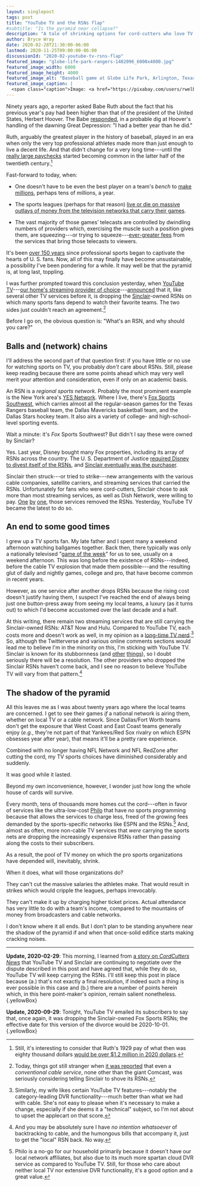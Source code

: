 ```yaml
---
layout: singlepost
tags: post
title: "YouTube TV and the RSNs flap"
#subtitle: "Is the pyramid near collapse?"
description: "A tale of shrinking options for cord-cutters who love TV sports."
author: Bryce Wray
date: 2020-02-28T21:30:00-06:00
lastmod: 2020-11-25T09:00:00-06:00
discussionId: "2020-02-youtube-tv-rsns-flap"
featured_image: "globe-life-park-rangers-1402096_6000x4000.jpg"
featured_image_width: 6000
featured_image_height: 4000
featured_image_alt: "Baseball game at Globe Life Park, Arlington, Texas"
featured_image_caption: |
  <span class="caption">Image: <a href="https://pixabay.com/users/rwelborn-2596238/?utm_source=link-attribution&amp;utm_medium=referral&amp;utm_campaign=image&amp;utm_content=1402096">rwelborn</a>; <a href="https://pixabay.com/?utm_source=link-attribution&amp;utm_medium=referral&amp;utm_campaign=image&amp;utm_content=1402096">Pixabay</a></span>
---
```


Ninety years ago, a reporter asked Babe Ruth about the fact that his previous year's pay had been higher than that of the president of the United States, Herbert Hoover. The Babe [responded](https://quoteinvestigator.com/2014/12/28/better-year/), in a probable dig at Hoover's handling of the dawning Great Depression: "I had a better year than he did."

Ruth, arguably the greatest player in the history of baseball, played in an era when only the very top professional athletes made more than just enough to live a decent life. And that didn't change for a very long time---until the [really large paychecks](https://www.firmex.com/resources/uncategorized/when-did-athletes-start-getting-rich/) started becoming common in the latter half of the twentieth century.[^Ruth]

[^Ruth]: Still, it's interesting to consider that Ruth's 1929 pay of what then was eighty thousand dollars [would be over $1.2 million in 2020 dollars](https://www.in2013dollars.com/us/inflation/1929?amount=80000).

Fast-forward to today, when:

- One doesn't have to be even the best player on a team's *bench* to [make millions](https://ftw.usatoday.com/2016/07/27-mediocre-athletes-who-have-made-an-absurd-amount-of-money), perhaps tens of millions, a year.

- The sports leagues (perhaps for that reason) [live or die on massive outlays of money from the television networks that carry their games](https://globalsportmatters.com/business/2019/03/07/tv-is-biggest-driver-in-global-sport-league-revenue/).

- The vast majority of those games’ telecasts are controlled by dwindling numbers of providers which, exercising the muscle such a position gives them, are squeezing---or trying to squeeze---[ever-greater fees](https://www.latimes.com/business/hollywood/la-fi-ct-sports-channels-20161128-story.html) from the services that bring those telecasts to viewers.

It's been [over 150 years](https://ohiohistorycentral.org/w/Cincinnati_Reds) since professional sports began to captivate the hearts of U. S. fans. Now, all of this may finally have become unsustainable, a possibility I've been pondering for a while. It may well be that the pyramid is, at long last, toppling.

I was further prompted toward this conclusion yesterday, when [YouTube TV](https://tv.youtube.com)---[our home's streaming provider of choice](/posts/2020/01/streamers-party)---[announced](https://www.cordcuttersnews.com/youtube-tv-is-losing-sinclair-owned-fox-sports-networks/) that it, like several other TV services before it, is dropping the [Sinclair](https://en.wikipedia.org/wiki/Sinclair_Broadcast_Group)-owned RSNs on which many sports fans depend to watch their favorite teams. The two sides just couldn't reach an agreement.[^Comcast]

[^Comcast]: Today, things got still stranger when [it was reported](https://www.cordcuttersnews.com/comcast-may-lose-fox-rsns-later-this-year/) that even a *conventional cable service*, none other than the giant Comcast, was seriously considering telling Sinclair to shove its RSNs.

Before I go on, the obvious question is: "What's an RSN, and why should you care?"

## Balls and (network) chains

I'll address the second part of that question first: if you have little or no use for watching sports on TV, you probably *don't* care about RSNs. Still, please keep reading because there are some points ahead which may very well merit your attention and consideration, even if only on an academic basis.

An RSN is a *regional sports network*. Probably the most prominent example is the New York area's [YES Network](http://web.yesnetwork.com/). Where I live, there's [Fox Sports Southwest](https://www.foxsports.com/southwest), which carries almost all the regular-season games for the Texas Rangers baseball team, the Dallas Mavericks basketball team, and the Dallas Stars hockey team. It also airs a variety of college- and high-school-level sporting events.

Wait a minute: it's *Fox* Sports Southwest? But didn't I say these were owned by Sinclair?

Yes. Last year, Disney bought many Fox properties, including its array of RSNs across the country. The U. S. Department of Justice [required Disney to divest itself of the RSNs](https://www.justice.gov/opa/pr/walt-disney-company-required-divest-twenty-two-regional-sports-networks-order-complete), and [Sinclair eventually was the purchaser](https://variety.com/2019/tv/news/sinclair-closes-purchase-fox-regional-sports-networks-disney-1203312211/).

Sinclair then struck---or tried to strike---new arrangements with the various cable companies, satellite carriers, and streaming services that carried the RSNs. Unfortunately for fans who were cord-cutters, Sinclair chose to ask more than most streaming services, as well as Dish Network, were willing to pay. [One](https://www.sportspromedia.com/news/sinclair-fox-rsns-fubotv-nba-mlb-nhl) [by](https://www.cordcuttersnews.com/sling-tv-dish-will-reportedly-lose-fox-regional-sports-networks-tonight/) [one](https://www.fiercevideo.com/video/deeper-dive-how-dish-sinclair-rsn-battle-played-out-week), those services removed the RSNs. Yesterday, YouTube TV became the latest to do so.

## An end to some good times

I grew up a TV sports fan. My late father and I spent many a weekend afternoon watching ballgames together. Back then, there typically was only a nationally televised "[game of the week](https://en.wikipedia.org/wiki/Major_League_Baseball_Game_of_the_Week)" for us to see, usually on a weekend afternoon. This was long before the existence of RSNs---indeed, before the cable TV explosion that made them possible---and the resulting glut of daily and nightly games, college and pro, that have become common in recent years.

However, as one service after another drops RSNs because the rising cost doesn't justify having them, I suspect I've reached the end of always being just one button-press away from seeing my local teams, a luxury (as it turns out) to which I'd become accustomed over the last decade and a half.

At this writing, there remain two streaming services that are still carrying the Sinclair-owned RSNs: AT&amp;T Now and Hulu. Compared to YouTube TV, each costs more and doesn't work as well, in my opinion as a [long-time TV nerd](/posts/2020/01/streamers-party/).[^Features] So, although the Twitterverse and various online comments sections would lead me to believe I'm in the minority on this, I'm sticking with YouTube TV. Sinclair is known for its stubbornness (and [other](https://splinternews.com/sinclair-boss-gives-his-most-evil-sounding-interview-ye-1825143498) [things](https://www.huffpost.com/entry/opinion-weiss-sinclair-television-propaganda_n_5ac2c6d4e4b09712fec38b95)), so I doubt seriously there will be a resolution. The other providers who dropped the Sinclair RSNs haven't come back, and I see no reason to believe YouTube TV will vary from that pattern.[^NotGoingBack]

[^Features]: Similarly, my wife likes certain YouTube TV features---notably the category-leading DVR functionality---much better than what we had with cable. She's not easy to please when it's necessary to make a change, especially if she deems it a "technical" subject, so I'm not about to upset the applecart on that score.

[^NotGoingBack]: And you may be absolutely sure I have *no intention whatsoever* of backtracking to cable, and the humongous bills that accompany it, just to get the "local" RSN back. No way.

## The shadow of the pyramid

All this leaves me as I was about twenty years ago where the local teams are concerned. I get to see their games *if* a national network is airing them, whether on local TV or a cable network. Since Dallas/Fort Worth teams don't get the exposure that West Coast and East Coast teams generally enjoy (*e.g.*, they're not part of that Yankees/Red Sox rivalry on which ESPN obsesses year after year), that means it'll be a pretty rare experience.

Combined with no longer having NFL Network and NFL RedZone after cutting the cord, my TV sports choices have diminished considerably and suddenly.

It was good while it lasted.

Beyond my own inconvenience, however, I wonder just how long the whole house of cards will survive.

Every month, tens of thousands more homes cut the cord---often in favor of services like the ultra-low-cost [Philo](https://try.philo.com) that have *no* sports programming because that allows the services to charge less, freed of the growing fees demanded by the sports-specific networks like ESPN and the RSNs.[^NoPhilo] And, almost as often, more non-cable TV services that *were* carrying the sports nets are dropping the increasingly expensive RSNs rather than passing along the costs to their subscribers.

[^NoPhilo]: Philo is a no-go for our household primarily because it doesn't have our local network affiliates, but also due to its much more spartan cloud DVR service as compared to YouTube TV. Still, for those who care about neither local TV nor extensive DVR functionality, it's a good option and a great value.

As a result, the pool of TV money on which the pro sports organizations have depended will, inevitably, shrink.

When it does, what will those organizations do?

They can't cut the massive salaries the athletes make. That would result in strikes which would cripple the leagues, perhaps irrevocably.

They can't make it up by charging higher ticket prices. Actual attendance has very little to do with a team's income, compared to the mountains of money from broadcasters and cable networks.

I don't know where it all ends. But I don't plan to be standing anywhere near the shadow of the pyramid if and when that once-solid edifice starts making cracking noises.

----

**Update, 2020-02-29**: This morning, I learned from [a story on *CordCutters News*](https://www.cordcuttersnews.com/youtube-tv-sinclair-agree-to-a-short-term-extension-to-keep-fox-regional-sports-networks/) that YouTube TV and Sinclair are continuing to negotiate over the dispute described in this post and have agreed that, while they do so, YouTube TV will keep carrying the RSNs. I'll still keep this post in place because (a.) that's not exactly a final resolution, if indeed such a thing is ever possible in this case and (b.) there are a number of points herein which, in this here point-maker's opinion, remain salient nonetheless.
{.yellowBox}

**Update, 2020-09-29**: Tonight, YouTube TV emailed its subscribers to say that, once again, it was dropping the Sinclair-owned Fox Sports RSNs; the effective date for this version of the divorce would be 2020-10-01.
{.yellowBox}
